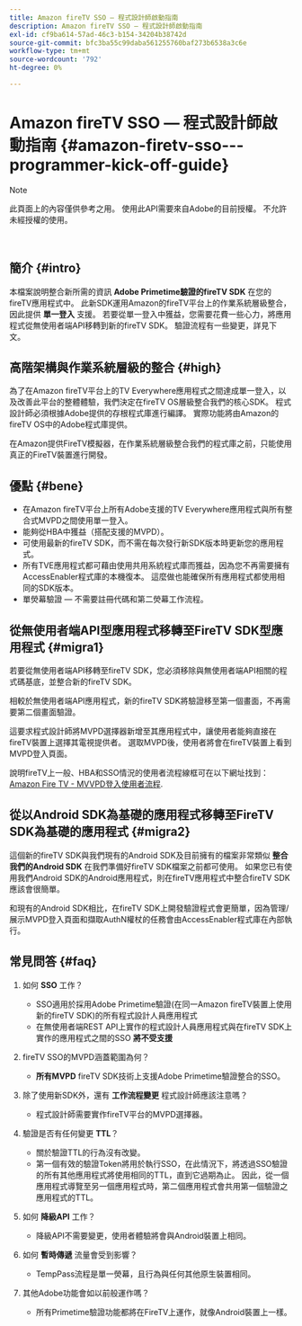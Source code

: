 ```yaml
---
title: Amazon fireTV SSO — 程式設計師啟動指南
description: Amazon fireTV SSO — 程式設計師啟動指南
exl-id: cf9ba614-57ad-46c3-b154-34204b38742d
source-git-commit: bfc3ba55c99daba561255760baf273b6538a3c6e
workflow-type: tm+mt
source-wordcount: '792'
ht-degree: 0%

---
```


# Amazon fireTV SSO — 程式設計師啟動指南 {#amazon-firetv-sso---programmer-kick-off-guide}

>[!NOTE]
>
>此頁面上的內容僅供參考之用。 使用此API需要來自Adobe的目前授權。 不允許未經授權的使用。

</br>

## 簡介 {#intro}

本檔案說明整合新所需的資訊 **Adobe Primetime驗證的fireTV SDK** 在您的fireTV應用程式中。 此新SDK運用Amazon的fireTV平台上的作業系統層級整合，因此提供 **單一登入** 支援。 若要從單一登入中獲益，您需要花費一些心力，將應用程式從無使用者端API移轉到新的fireTV SDK。 驗證流程有一些變更，詳見下文。

## 高階架構與作業系統層級的整合 {#high}

為了在Amazon fireTV平台上的TV Everywhere應用程式之間達成單一登入，以及改善此平台的整體體驗，我們決定在fireTV OS層級整合我們的核心SDK。 程式設計師必須根據Adobe提供的存根程式庫進行編譯。 實際功能將由Amazon的fireTV OS中的Adobe程式庫提供。

在Amazon提供FireTV模擬器，在作業系統層級整合我們的程式庫之前，只能使用真正的FireTV裝置進行開發。

## 優點 {#bene}

* 在Amazon fireTV平台上所有Adobe支援的TV Everywhere應用程式與所有整合式MVPD之間使用單一登入。
* 能夠從HBA中獲益（搭配支援的MVPD）。
* 可使用最新的fireTV SDK，而不需在每次發行新SDK版本時更新您的應用程式。
* 所有TVE應用程式都可藉由使用共用系統程式庫而獲益，因為您不再需要擁有AccessEnabler程式庫的本機復本。 這麼做也能確保所有應用程式都使用相同的SDK版本。
* 單熒幕驗證 — 不需要註冊代碼和第二熒幕工作流程。

## 從無使用者端API型應用程式移轉至FireTV SDK型應用程式 {#migra1}

若要從無使用者端API移轉至fireTV SDK，您必須移除與無使用者端API相關的程式碼基底，並整合新的fireTV SDK。

相較於無使用者端API應用程式，新的fireTV SDK將驗證移至第一個畫面，不再需要第二個畫面驗證。

這要求程式設計師將MVPD選擇器新增至其應用程式中，讓使用者能夠直接在fireTV裝置上選擇其電視提供者。 選取MVPD後，使用者將會在fireTV裝置上看到MVPD登入頁面。

說明fireTV上一般、HBA和SSO情況的使用者流程線框可在以下網址找到： [Amazon Fire TV - MVVPD登入使用者流程](https://xd.adobe.com/view/9058288e-4b67-43a1-9d5b-5f76ede6c51e/).

## 從以Android SDK為基礎的應用程式移轉至FireTV SDK為基礎的應用程式 {#migra2}

這個新的fireTV SDK與我們現有的Android SDK及目前擁有的檔案非常類似 **整合我們的Android SDK** <!--http://tve.helpdocsonline.com/android-technical-overview-->在我們準備好fireTV SDK檔案之前都可使用。 如果您已有使用我們Android SDK的Android應用程式，則在fireTV應用程式中整合fireTV SDK應該會很簡單。

和現有的Android SDK相比，在fireTV SDK上開發驗證程式會更簡單，因為管理/展示MVPD登入頁面和擷取AuthN權杖的任務會由AccessEnabler程式庫在內部執行。

## 常見問答 {#faq}

1. 如何 **SSO** 工作？

   * SSO適用於採用Adobe Primetime驗證(在同一Amazon fireTV裝置上使用新的fireTV SDK)的所有程式設計人員應用程式
   * 在無使用者端REST API上實作的程式設計人員應用程式與在fireTV SDK上實作的應用程式之間的SSO **將不受支援**

1. fireTV SSO的MVPD涵蓋範圍為何？

   * **所有MVPD** fireTV SDK技術上支援Adobe Primetime驗證整合的SSO。

1. 除了使用新SDK外，還有 **工作流程變更** 程式設計師應該注意嗎？

   * 程式設計師需要實作fireTV平台的MVPD選擇器。

1. 驗證是否有任何變更 **TTL**？

   * 關於驗證TTL的行為沒有改變。
   * 第一個有效的驗證Token將用於執行SSO，在此情況下，將透過SSO驗證的所有其他應用程式將使用相同的TTL，直到它過期為止。 因此，從一個應用程式導覽至另一個應用程式時，第二個應用程式會共用第一個驗證之應用程式的TTL。

1. 如何 **降級API** 工作？

   * 降級API不需要變更，使用者體驗將會與Android裝置上相同。

1. 如何 **暫時傳遞** 流量會受到影響？

   * TempPass流程是單一熒幕，且行為與任何其他原生裝置相同。

1. 其他Adobe功能會如以前般運作嗎？

   * 所有Primetime驗證功能都將在FireTV上運作，就像Android裝置上一樣。
